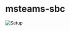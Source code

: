 # msteams-sbc
![Setup](https://user-images.githubusercontent.com/20154956/107521362-c053cc00-6bb2-11eb-9f48-bcbf9199a428.jpg)
